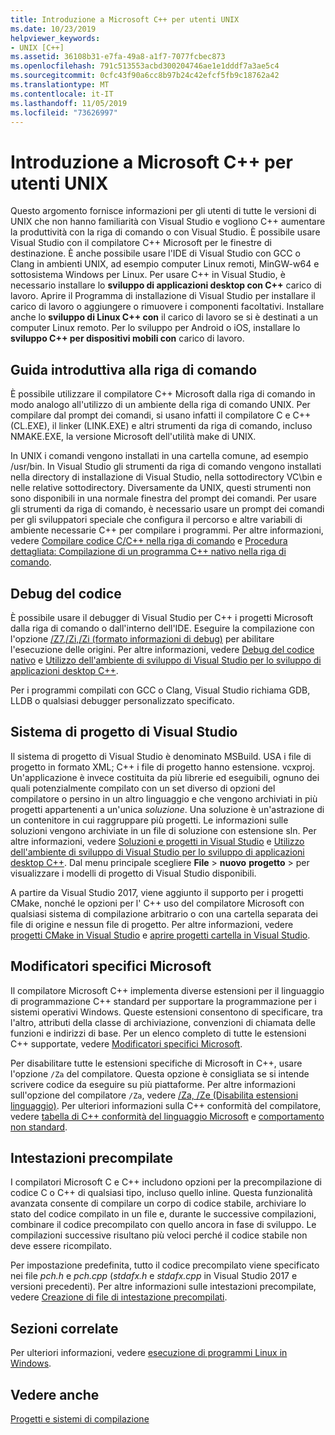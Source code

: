 ```yaml
---
title: Introduzione a Microsoft C++ per utenti UNIX
ms.date: 10/23/2019
helpviewer_keywords:
- UNIX [C++]
ms.assetid: 36108b31-e7fa-49a8-a1f7-7077fcbec873
ms.openlocfilehash: 791c513553acbd300204746ae1e1dddf7a3ae5c4
ms.sourcegitcommit: 0cfc43f90a6cc8b97b24c42efcf5fb9c18762a42
ms.translationtype: MT
ms.contentlocale: it-IT
ms.lasthandoff: 11/05/2019
ms.locfileid: "73626997"
---
```

# <a name="introduction-to-microsoft-c-for-unix-users"></a>Introduzione a Microsoft C++ per utenti UNIX

Questo argomento fornisce informazioni per gli utenti di tutte le versioni di UNIX che non hanno familiarità con Visual Studio e vogliono C++ aumentare la produttività con la riga di comando o con Visual Studio. È possibile usare Visual Studio con il compilatore C++ Microsoft per le finestre di destinazione. È anche possibile usare l'IDE di Visual Studio con GCC o Clang in ambienti UNIX, ad esempio computer Linux remoti, MinGW-w64 e sottosistema Windows per Linux. Per usare C++ in Visual Studio, è necessario installare lo **sviluppo di applicazioni desktop con C++**  carico di lavoro. Aprire il Programma di installazione di Visual Studio per installare il carico di lavoro o aggiungere o rimuovere i componenti facoltativi. Installare anche lo **sviluppo di Linux C++ con** il carico di lavoro se si è destinati a un computer Linux remoto. Per lo sviluppo per Android o iOS, installare lo **sviluppo C++ per dispositivi mobili con** carico di lavoro.

## <a name="getting-started-on-the-command-line"></a>Guida introduttiva alla riga di comando

È possibile utilizzare il compilatore C++ Microsoft dalla riga di comando in modo analogo all'utilizzo di un ambiente della riga di comando UNIX. Per compilare dal prompt dei comandi, si usano infatti il compilatore C e C++ (CL.EXE), il linker (LINK.EXE) e altri strumenti da riga di comando, incluso NMAKE.EXE, la versione Microsoft dell'utilità make di UNIX.

In UNIX i comandi vengono installati in una cartella comune, ad esempio /usr/bin. In Visual Studio gli strumenti da riga di comando vengono installati nella directory di installazione di Visual Studio, nella sottodirectory VC\bin e nelle relative sottodirectory. Diversamente da UNIX, questi strumenti non sono disponibili in una normale finestra del prompt dei comandi. Per usare gli strumenti da riga di comando, è necessario usare un prompt dei comandi per gli sviluppatori speciale che configura il percorso e altre variabili di ambiente necessarie C++ per compilare i programmi. Per altre informazioni, vedere [Compilare codice C/C++ nella riga di comando](../build/building-on-the-command-line.md) e [Procedura dettagliata: Compilazione di un programma C++ nativo nella riga di comando](../build/walkthrough-compiling-a-native-cpp-program-on-the-command-line.md).

## <a name="debugging-your-code"></a>Debug del codice

È possibile usare il debugger di Visual Studio per C++ i progetti Microsoft dalla riga di comando o dall'interno dell'IDE. Eseguire la compilazione con l'opzione [/Z7,/Zi,/Zi (formato informazioni di debug)](../build/reference/z7-zi-zi-debug-information-format.md) per abilitare l'esecuzione delle origini. Per altre informazioni, vedere [Debug del codice nativo](/visualstudio/debugger/debugging-native-code) e [Utilizzo dell'ambiente di sviluppo di Visual Studio per lo sviluppo di applicazioni desktop C++](../ide/using-the-visual-studio-ide-for-cpp-desktop-development.md).

Per i programmi compilati con GCC o Clang, Visual Studio richiama GDB, LLDB o qualsiasi debugger personalizzato specificato.

## <a name="visual-studio-project-system"></a>Sistema di progetto di Visual Studio

Il sistema di progetto di Visual Studio è denominato MSBuild. USA i file di progetto in formato XML; C++ i file di progetto hanno estensione. vcxproj. Un'applicazione è invece costituita da più librerie ed eseguibili, ognuno dei quali potenzialmente compilato con un set diverso di opzioni del compilatore o persino in un altro linguaggio e che vengono archiviati in più progetti appartenenti a un'unica *soluzione*. Una soluzione è un'astrazione di un contenitore in cui raggruppare più progetti. Le informazioni sulle soluzioni vengono archiviate in un file di soluzione con estensione sln. Per altre informazioni, vedere [Soluzioni e progetti in Visual Studio](/visualstudio/ide/solutions-and-projects-in-visual-studio) e [Utilizzo dell'ambiente di sviluppo di Visual Studio per lo sviluppo di applicazioni desktop C++](../ide/using-the-visual-studio-ide-for-cpp-desktop-development.md). Dal menu principale scegliere **File** > **nuovo** **progetto** > per visualizzare i modelli di progetto di Visual Studio disponibili.

A partire da Visual Studio 2017, viene aggiunto il supporto per i progetti CMake, nonché le opzioni per l' C++ uso del compilatore Microsoft con qualsiasi sistema di compilazione arbitrario o con una cartella separata dei file di origine e nessun file di progetto. Per altre informazioni, vedere [progetti CMake in Visual Studio](../build/cmake-projects-in-visual-studio.md) e [aprire progetti cartella in Visual Studio](../build/open-folder-projects-cpp.md).

## <a name="microsoft-specific-modifiers"></a>Modificatori specifici Microsoft

Il compilatore Microsoft C++ implementa diverse estensioni per il linguaggio di programmazione C++ standard per supportare la programmazione per i sistemi operativi Windows. Queste estensioni consentono di specificare, tra l'altro, attributi della classe di archiviazione, convenzioni di chiamata delle funzioni e indirizzi di base. Per un elenco completo di tutte le estensioni C++ supportate, vedere [Modificatori specifici Microsoft](../cpp/microsoft-specific-modifiers.md).

Per disabilitare tutte le estensioni specifiche di Microsoft in C++, usare l'opzione `/Za` del compilatore. Questa opzione è consigliata se si intende scrivere codice da eseguire su più piattaforme. Per altre informazioni sull'opzione del compilatore `/Za`, vedere [/Za, /Ze (Disabilita estensioni linguaggio)](../build/reference/za-ze-disable-language-extensions.md). Per ulteriori informazioni sulla C++ conformità del compilatore, vedere [tabella di C++ conformità del linguaggio Microsoft](../overview/visual-cpp-language-conformance.md) e [comportamento non standard](../cpp/nonstandard-behavior.md).

## <a name="precompiled-headers"></a>Intestazioni precompilate

I compilatori Microsoft C e C++ includono opzioni per la precompilazione di codice C o C++ di qualsiasi tipo, incluso quello inline. Questa funzionalità avanzata consente di compilare un corpo di codice stabile, archiviare lo stato del codice compilato in un file e, durante le successive compilazioni, combinare il codice precompilato con quello ancora in fase di sviluppo. Le compilazioni successive risultano più veloci perché il codice stabile non deve essere ricompilato.

Per impostazione predefinita, tutto il codice precompilato viene specificato nei file *pch.h* e *pch.cpp* (*stdafx.h* e *stdafx.cpp* in Visual Studio 2017 e versioni precedenti). Per altre informazioni sulle intestazioni precompilate, vedere [Creazione di file di intestazione precompilati](../build/creating-precompiled-header-files.md).

## <a name="related-sections"></a>Sezioni correlate

Per ulteriori informazioni, vedere [esecuzione di programmi Linux in Windows](../porting/porting-from-unix-to-win32.md).

## <a name="see-also"></a>Vedere anche

[Progetti e sistemi di compilazione](../build/projects-and-build-systems-cpp.md)
